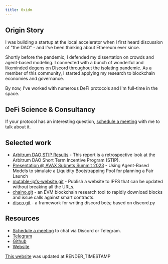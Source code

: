 ```yaml
---
title: 0xidm
---
```


## Origin Story

I was building a startup at the local accelerator when I first heard discussion of "the DAO" - and I've been thinking about Ethereum ever since.

Shortly before the pandemic, I defended my dissertation on crowds and agent-based modeling.
I connected with a bunch of wonderful and likeminded degens on Discord throughout the isolating pandemic.
As a member of this community, I started applying my research to blockchain economies and governance.

By now, I've worked with numerous DeFi protocols and I'm full-time in the space.

## DeFi Science & Consultancy

If your protocol has an interesting question, [schedule a meeting](https://calendly.com/0xidm) with me to talk about it.

## Selected work

- [Arbitrum DAO STIP Results](arbitrum-dao-stip-results.html) - This report is a retrospective look at the Arbitrum DAO Short Term Incentive Program (STIP).
- [Presentation @ AVAX Subnets Summit 2023](https://www.youtube.com/watch?v=CWvO3hd60SA) - Using Agent-Based Models to simulate a Liquidity Bootstrapping Pool for planning a Fair Launch
- [mutable-ipfs-website.git](https://github.com/0xidm/mutable-ipfs-website) - Publish a website to IPFS that can be updated without breaking all the URLs. 
- [chaino.git](https://github.com/Wizard-Scientific/chaino) - an EVM blockchain research tool to rapidly download blocks and issue calls against smart contracts.
- [disco.git](https://github.com/Wizard-Scientific/disco) - a framework for writing discord bots; based on discord.py

## Resources

- [Schedule a meeting](https://calendly.com/0xidm) to chat via Discord or Telegram.
- [Telegram](https://tg.me/x_idm)
- [Github](https://github.com/0xidm)
- [Website](ipns://0xidm.eth/)

[This website](ipns://0xidm.eth/) was updated at RENDER_TIMESTAMP
